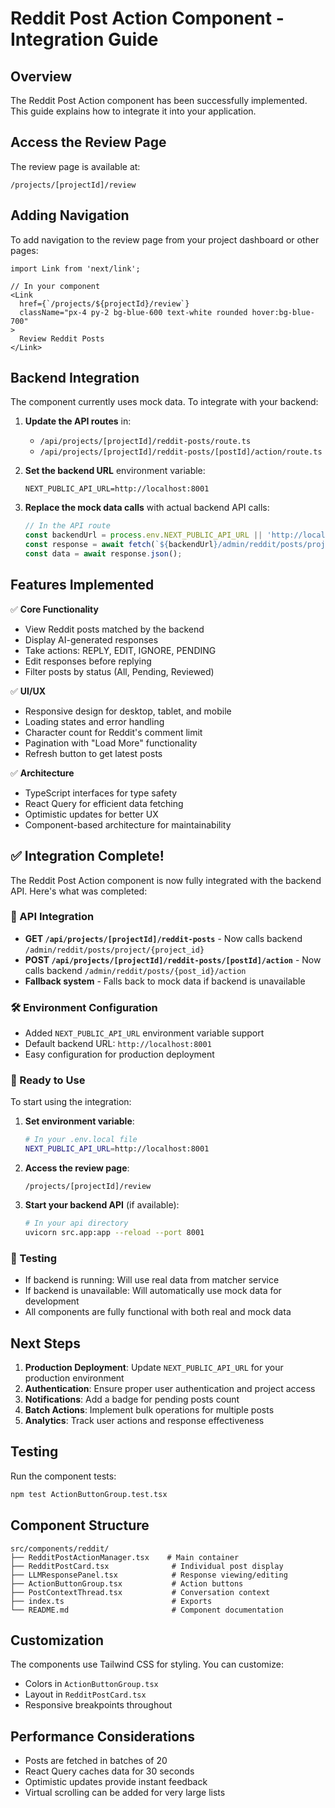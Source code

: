 # Reddit Post Action Component - Integration Guide

## Overview

The Reddit Post Action component has been successfully implemented. This guide explains how to integrate it into your application.

## Access the Review Page

The review page is available at:
```
/projects/[projectId]/review
```

## Adding Navigation

To add navigation to the review page from your project dashboard or other pages:

```tsx
import Link from 'next/link';

// In your component
<Link
  href={`/projects/${projectId}/review`}
  className="px-4 py-2 bg-blue-600 text-white rounded hover:bg-blue-700"
>
  Review Reddit Posts
</Link>
```

## Backend Integration

The component currently uses mock data. To integrate with your backend:

1. **Update the API routes** in:
   - `/api/projects/[projectId]/reddit-posts/route.ts`
   - `/api/projects/[projectId]/reddit-posts/[postId]/action/route.ts`

2. **Set the backend URL** environment variable:
   ```env
   NEXT_PUBLIC_API_URL=http://localhost:8001
   ```

3. **Replace the mock data calls** with actual backend API calls:
   ```typescript
   // In the API route
   const backendUrl = process.env.NEXT_PUBLIC_API_URL || 'http://localhost:8001';
   const response = await fetch(`${backendUrl}/admin/reddit/posts/project/${projectId}`);
   const data = await response.json();
   ```

## Features Implemented

✅ **Core Functionality**
- View Reddit posts matched by the backend
- Display AI-generated responses
- Take actions: REPLY, EDIT, IGNORE, PENDING
- Edit responses before replying
- Filter posts by status (All, Pending, Reviewed)

✅ **UI/UX**
- Responsive design for desktop, tablet, and mobile
- Loading states and error handling
- Character count for Reddit's comment limit
- Pagination with "Load More" functionality
- Refresh button to get latest posts

✅ **Architecture**
- TypeScript interfaces for type safety
- React Query for efficient data fetching
- Optimistic updates for better UX
- Component-based architecture for maintainability

## ✅ Integration Complete!

The Reddit Post Action component is now fully integrated with the backend API. Here's what was completed:

### 🔗 API Integration
- **GET `/api/projects/[projectId]/reddit-posts`** - Now calls backend `/admin/reddit/posts/project/{project_id}`
- **POST `/api/projects/[projectId]/reddit-posts/[postId]/action`** - Now calls backend `/admin/reddit/posts/{post_id}/action`
- **Fallback system** - Falls back to mock data if backend is unavailable

### 🛠️ Environment Configuration
- Added `NEXT_PUBLIC_API_URL` environment variable support
- Default backend URL: `http://localhost:8001`
- Easy configuration for production deployment

### 🚀 Ready to Use
To start using the integration:

1. **Set environment variable**:
   ```bash
   # In your .env.local file
   NEXT_PUBLIC_API_URL=http://localhost:8001
   ```

2. **Access the review page**:
   ```
   /projects/[projectId]/review
   ```

3. **Start your backend API** (if available):
   ```bash
   # In your api directory
   uvicorn src.app:app --reload --port 8001
   ```

### 🧪 Testing
- If backend is running: Will use real data from matcher service
- If backend is unavailable: Will automatically use mock data for development
- All components are fully functional with both real and mock data

## Next Steps

1. **Production Deployment**: Update `NEXT_PUBLIC_API_URL` for your production environment
2. **Authentication**: Ensure proper user authentication and project access
3. **Notifications**: Add a badge for pending posts count
4. **Batch Actions**: Implement bulk operations for multiple posts
5. **Analytics**: Track user actions and response effectiveness

## Testing

Run the component tests:
```bash
npm test ActionButtonGroup.test.tsx
```

## Component Structure

```
src/components/reddit/
├── RedditPostActionManager.tsx    # Main container
├── RedditPostCard.tsx              # Individual post display
├── LLMResponsePanel.tsx            # Response viewing/editing
├── ActionButtonGroup.tsx           # Action buttons
├── PostContextThread.tsx           # Conversation context
├── index.ts                        # Exports
└── README.md                       # Component documentation
```

## Customization

The components use Tailwind CSS for styling. You can customize:
- Colors in `ActionButtonGroup.tsx`
- Layout in `RedditPostCard.tsx`
- Responsive breakpoints throughout

## Performance Considerations

- Posts are fetched in batches of 20
- React Query caches data for 30 seconds
- Optimistic updates provide instant feedback
- Virtual scrolling can be added for very large lists
